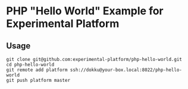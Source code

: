# PHP "Hello World" Example for Experimental Platform

## Usage

    git clone git@github.com:experimental-platform/php-hello-world.git
    cd php-hello-world
    git remote add platform ssh://dokku@your-box.local:8022/php-hello-world
    git push platform master
